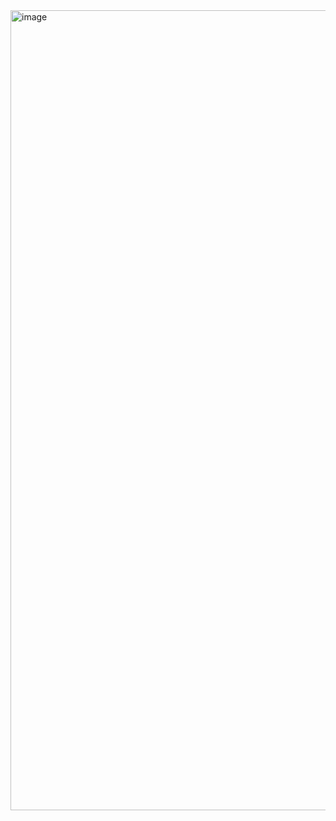<img width="1280" alt="image" src="https://user-images.githubusercontent.com/37108728/174450177-2cc9a9d1-82ab-46e2-97d3-4b0bc14f5c7b.png">
